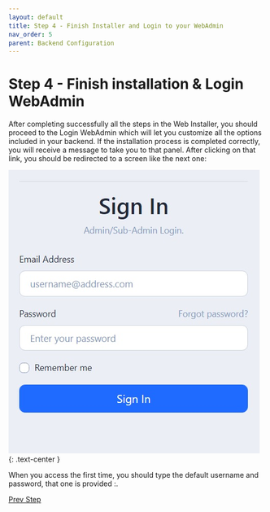 ```yaml
---
layout: default
title: Step 4 - Finish Installer and Login to your WebAdmin
nav_order: 5
parent: Backend Configuration
---
```


# Step 4 - Finish installation & Login WebAdmin

After completing successfully all the steps in the Web Installer, you should proceed to the Login WebAdmin which will let you customize all the options included in your backend. If the installation process is completed correctly, you will receive a message to take you to that panel. After clicking on that link, you should be redirected to a screen like the next one:

![Requirements Verification Screen](/assets/images/backend_installer/step4.jpeg)
{: .text-center }

When you access the first time, you should type the default username and password, that one is provided :.


<p class="text-center">
    <a href="step3.html" class="btn btn-purple">Prev Step</a>
</p>